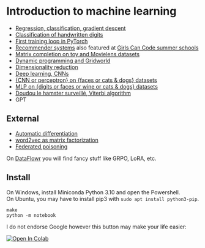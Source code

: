 # Introduction to machine learning

- [Regression, classification, gradient descent](TP1.ipynb)
- [Classification of handwritten digits](tp1/TP1b-corr.ipynb)
- [First training loop in PyTorch](First%20training%20loop.ipynb)
- [Recommender systems](tp2/TP2.pdf) also featured at [Girls Can Code summer schools](https://github.com/mangaki/movielens)
- [Matrix completion on toy and Movielens datasets](embeddings/svd.ipynb)
- [Dynamic programming and Gridworld](tp3/TP3.ipynb)
- [Dimensionality reduction](tp4/TP4.ipynb)
- [Deep learning, CNNs](tp4/TP4b.ipynb)
- [{CNN or perceptron} on {faces or cats & dogs} datasets](cats.ipynb)
- [MLP on {digits or faces or wine or cats & dogs} datasets](mlp.ipynb)
- [Doudou le hamster surveillé, Viterbi algorithm](tp5/Doudou%20le%20hamster%20surveill%C3%A9.ipynb)
- GPT

## External

- [Automatic differentiation](https://dataflowr.github.io/website/modules/2b-automatic-differentiation/)
- [word2vec as matrix factorization](https://github.com/dataflowr/notebooks/blob/master/Module8/08_word2vec.ipynb)
- [Federated poisoning](https://github.com/dataflowr/notebooks/blob/master/HW4/Federated%20Poisoning.ipynb)

On [DataFlowr](https://github.com/dataflowr/notebooks/tree/master/llm) you will find fancy stuff like GRPO, LoRA, etc.

## Install

On Windows, install Miniconda Python 3.10 and open the Powershell.  
On Ubuntu, you may have to install pip3 with `sudo apt install python3-pip`.

    make
    python -m notebook

I do not endorse Google however this button may make your life easier:

<a target="_blank" href="https://colab.research.google.com/github/jilljenn/tp-ml/blob/master/cats.ipynb">
  <img src="https://colab.research.google.com/assets/colab-badge.svg" alt="Open In Colab"/>
</a>
